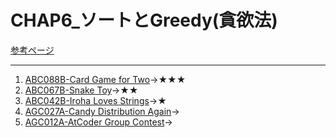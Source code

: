 # CHAP6_ソートとGreedy(貪欲法)

[参考ページ](https://tinyurl.com/y7zw86pt)

---

1. [ABC088B-Card Game for Two](https://atcoder.jp/contests/abc088/tasks/abc088_b)→★★★
1. [ABC067B-Snake Toy](https://atcoder.jp/contests/abc067/tasks/abc067_b)→★★
1. [ABC042B-Iroha Loves Strings](https://atcoder.jp/contests/abc042/tasks/abc042_b)→★
1. [AGC027A-Candy Distribution Again](https://atcoder.jp/contests/agc027/tasks/agc027_a)→
1. [AGC012A-AtCoder Group Contest](https://atcoder.jp/contests/agc012/tasks/agc012_a)→